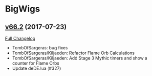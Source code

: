 # BigWigs

## [v66.2](https://github.com/BigWigsMods/BigWigs/tree/v66.2) (2017-07-23)
[Full Changelog](https://github.com/BigWigsMods/BigWigs/compare/v66.1...v66.2)

- TombOfSargeras: bug fixes  
- TombOfSargeras/Kiljaeden: Refactor Flame Orb Calculations  
- TombOfSargeras/Kiljaeden: Add Stage 3 Mythic timers and show a counter for Flame Orbs  
- Update deDE.lua (#327)  
